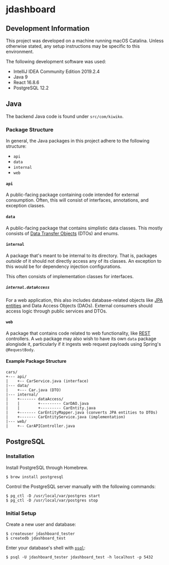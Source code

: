 # jdashboard
## Development Information
This project was developed on a machine running macOS Catalina.
Unless otherwise stated, any setup instructions may be specific to this environment.

The following development software was used:
* IntelliJ IDEA Community Edition 2019.2.4
* Java 9
* React 16.8.6
* PostgreSQL 12.2

## Java
The backend Java code is found under `src/com/kiwiko`.

### Package Structure
In general, the Java packages in this project adhere to the following structure:
* `api`
* `data`
* `internal`
* `web`

#### `api`
A public-facing package containing code intended for external consumption.
Often, this will consist of interfaces, annotations, and exception classes.

#### `data`
A public-facing package that contains simplistic data classes.
This mostly consists of [Data Transfer Objects](https://en.wikipedia.org/wiki/Data_transfer_object) (DTOs) and enums.

#### `internal`
A package that's meant to be internal to its directory.
That is, packages _outside_ of it should not directly access any of its classes.
An exception to this would be for dependency injection configurations.

This often consists of implementation classes for interfaces.

##### `internal.dataAccess`
For a web application, this also includes database-related objects like [JPA entities](https://en.wikipedia.org/wiki/Java_Persistence_API#Entities) and Data Access Objects (DAOs).
External consumers should access logic through public services and DTOs.

#### `web`
A package that contains code related to web functionality, like [REST](https://en.wikipedia.org/wiki/Representational_state_transfer) controllers.
A `web` package may also wish to have its own `data` package alongisde it, particularly if it ingests web request payloads using Spring's `@RequestBody`.

#### Example Package Structure
```
cars/
+--- api/
|    +-- CarService.java (interface)
|--- data/
|    +--- Car.java (DTO)
|--- internal/
|    +------- dataAccess/
|    |        +--------- CarDAO.java
|    |        +--------- CarEntity.java
|    +------- CarEntityMapper.java (converts JPA entities to DTOs)
|    +------- CarEntityService.java (implementation)
|--- web/
|    +-- CarAPIController.java
```

## PostgreSQL
### Installation
Install PostgreSQL through Homebrew.
```shell script
$ brew install postgresql
```
Control the PostgreSQL server manually with the following commands:
```shell script
$ pg_ctl -D /usr/local/var/postgres start
$ pg_ctl -D /usr/local/var/postgres stop
```
### Initial Setup
Create a new user and database:
```shell script
$ createuser jdashboard_tester
$ createdb jdashboard_test
```
Enter your database's shell with [`psql`](https://www.postgresql.org/docs/12/app-psql.html):
```shell script
$ psql -U jdashboard_tester jdashboard_test -h localhost -p 5432  
```